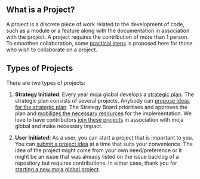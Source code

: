 ## What is a Project?

A project is a discrete piece of work related to the development of code, such as a module or a feature along with the documentation in association with the project. A project requires the contribution of more than 1 person. To smoothen collaboration, some [practical steps](../Contributing/How-to-Start-a-New-Project.md) is proposed here for those who wish to collaborate on a project.

## Types of Projects

There are two types of projects:

1.  **Strategy Initiated**: Every year moja global develops a [strategic plan](../STRATEGIC-PLAN.md). The strategic plan consists of several projects. Anybody can [propose ideas for the strategic plan](../Contributing/How-to-Provide-Strategic-Advice.md). The Strategy Board prioritises and approves the plan and [mobilizes the necessary resources](../Contributing/How-to-Assist-with-Fundraising.md) for the implementation. We love to have contributors [join these projects](../Contributing/How-to-Join-moja-global.md) in association with moja global and make necessary impact.

2.  **User Initiated:** As a user, you can start a project that is important to you. You can [submit a project idea](../Contributing/How-to-Start-a-New-Project.md) at a time that suits your convenience. The idea of the project might come from your own need/preference or it might be an issue that was already listed on the issue backlog of a repository but requires contributions. In either case, thank you for [starting a new moja global project](https://github.com/moja-global/.github/blob/master/Contributing/How-to-Start-a-New-Project.md).